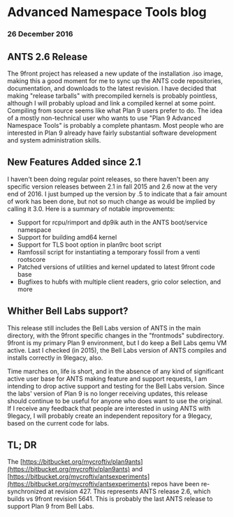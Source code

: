 # Advanced Namespace Tools blog
### 26 December 2016

## ANTS 2.6 Release

The 9front project has released a new update of the installation .iso image, making this a good moment for me to sync up the ANTS code repositories, documentation, and downloads to the latest revision. I have decided that making "release tarballs" with precompiled kernels is probably pointless, although I will probably upload and link a compiled kernel at some point. Compiling from source seems like what Plan 9 users prefer to do. The idea of a mostly non-technical user who wants to use "Plan 9 Advanced Namespace Tools" is probably a complete phantasm. Most people who are interested in Plan 9 already have fairly substantial software development and system administration skills.

## New Features Added since 2.1

I haven't been doing regular point releases, so there haven't been any specific version releases between 2.1 in fall 2015 and 2.6 now at the very end of 2016. I just bumped up the version by .5 to indicate that a fair amount of work has been done, but not so much change as would be implied by calling it 3.0. Here is a summary of notable improvements:

* Support for rcpu/rimport and dp9ik auth in the ANTS boot/service namespace
* Support for building amd64 kernel
* Support for TLS boot option in plan9rc boot script
* Ramfossil script for instantiating a temporary fossil from a venti rootscore
* Patched versions of utilities and kernel updated to latest 9front code base
* Bugfixes to hubfs with multiple client readers, grio color selection, and more

## Whither Bell Labs support?

This release still includes the Bell Labs version of ANTS in the main directory, with the 9front specific changes in the "frontmods" subdirectory. 9front is my primary Plan 9 environment, but I do keep a Bell Labs qemu VM active. Last I checked (in 2015), the Bell Labs version of ANTS compiles and installs correctly in 9legacy, also.

Time marches on, life is short, and in the absence of any kind of significant active user base for ANTS making feature and support requests, I am intending to drop active support and testing for the Bell Labs version. Since the labs' version of Plan 9 is no longer receiving updates, this release should continue to be useful for anyone who does want to use the original. If I receive any feedback that people are interested in using ANTS with 9legacy, I will probably create an independent repository for a 9legacy, based on the current code for labs.

## TL; DR

The [https://bitbucket.org/mycroftiv/plan9ants](https://bitbucket.org/mycroftiv/plan9ants) and [https://bitbucket.org/mycroftiv/antsexperiments](https://bitbucket.org/mycroftiv/antsexperiments) repos have been re-synchronized at revision 427. This represents ANTS release 2.6, which builds vs 9front revision 5641. This is probably the last ANTS release to support Plan 9 from Bell Labs.
